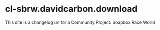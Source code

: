 # cl-sbrw.davidcarbon.download
This site is a changelog url for a Community Project: Soapbox Race World
